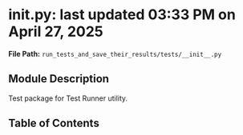 # __init__.py: last updated 03:33 PM on April 27, 2025

**File Path:** `run_tests_and_save_their_results/tests/__init__.py`

## Module Description

Test package for Test Runner utility.

## Table of Contents
